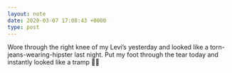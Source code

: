 ```yaml
---
layout: note
date: 2020-03-07 17:08:43 +0000
type: post
---
```


Wore through the right knee of my Levi’s yesterday and looked like a torn-jeans-wearing-hipster last night. Put my foot through the tear today and instantly looked like a tramp 🤣😂

